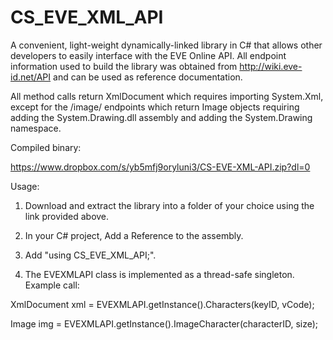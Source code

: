 # CS_EVE_XML_API
A convenient, light-weight dynamically-linked library in C# that allows other developers to easily interface with the EVE Online API.
All endpoint information used to build the library was obtained from http://wiki.eve-id.net/API and can be used as reference documentation.

All method calls return XmlDocument which requires importing System.Xml, except for the /image/ endpoints which return Image objects requiring adding the System.Drawing.dll assembly and adding the System.Drawing namespace.

Compiled binary:

https://www.dropbox.com/s/yb5mfj9oryluni3/CS-EVE-XML-API.zip?dl=0

Usage:

1. Download and extract the library into a folder of your choice using the link provided above.

2. In your C# project, Add a Reference to the assembly.

3. Add "using CS_EVE_XML_API;".

4. The EVEXMLAPI class is implemented as a thread-safe singleton. Example call:

XmlDocument xml = EVEXMLAPI.getInstance().Characters(keyID, vCode);

Image img = EVEXMLAPI.getInstance().ImageCharacter(characterID, size);
